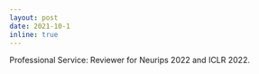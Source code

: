 ```yaml
---
layout: post
date: 2021-10-1
inline: true
---
```


Professional Service: Reviewer for Neurips 2022 and ICLR 2022.
